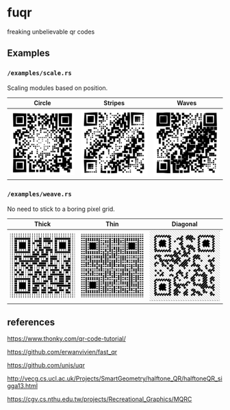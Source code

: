 # fuqr

freaking unbelievable qr codes

## Examples

### `/examples/scale.rs`

Scaling modules based on position.

| Circle                                 | Stripes                                  | Waves                                |
| -------------------------------------- | ---------------------------------------- | ------------------------------------ |
| ![circle](./examples/scale_circle.png) | ![stripes](./examples/scale_stripes.gif) | ![waves](./examples/scale_waves.gif) |

### `/examples/weave.rs`

No need to stick to a boring pixel grid.

| Thick                                | Thin                               | Diagonal                               |
| ------------------------------------ | ---------------------------------- | -------------------------------------- |
| ![thick](./examples/weave_thick.png) | ![thin](./examples/weave_thin.png) | ![diagonal](./examples/weave_diag.png) |

## references

https://www.thonky.com/qr-code-tutorial/

https://github.com/erwanvivien/fast_qr

https://github.com/unjs/uqr

http://vecg.cs.ucl.ac.uk/Projects/SmartGeometry/halftone_QR/halftoneQR_sigga13.html

https://cgv.cs.nthu.edu.tw/projects/Recreational_Graphics/MQRC